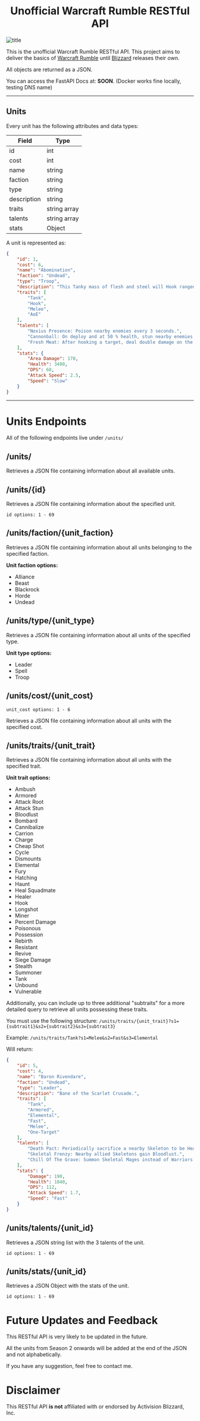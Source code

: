 <h1 align="center">Unofficial Warcraft Rumble RESTful API</h1>

![title](Images/wcrumbleuoapi.jpg)

This is the unofficial Warcraft Rumble RESTful API. This project aims to deliver the basics of [Warcraft Rumble](https://warcraftrumble.blizzard.com) until [Blizzard](https://www.blizzard.com) releases their own.

All objects are returned as a JSON.

You can access the FastAPI Docs at: **SOON**. (Docker works fine locally, testing DNS name)


--- 


## Units

Every unit has the following attributes and data types: 

| Field  | Type |
|---|---|
| id | int |
| cost | int |
| name | string |
| faction | string |
| type | string |
| description | string |
| traits | string array |
| talents | string array |
| stats | Object |

A unit is represented as: 

```json
{
    "id": 1,
    "cost": 6,
    "name": "Abomination",
    "faction": "Undead",
    "type": "Troop",
    "description": "This Tanky mass of flesh and steel will Hook ranged enemies, drawing them into his Cleave attack.",
    "traits": [
        "Tank",
        "Hook",
        "Melee",
        "AoE"
    ],
    "talents": [
        "Noxius Presence: Poison nearby enemies every 3 seconds.",
        "Cannonball: On deploy and at 50 % health, stun nearby enemies for 5 seconds.",
        "Fresh Meat: After hooking a target, deal double damage on the next attack."
    ],
    "stats": {
        "Area Damage": 170,
        "Health": 3400,
        "DPS": 68,
        "Attack Speed": 2.5,
        "Speed": "Slow"
    }
}
```

---

# Units Endpoints

All of the following endpoints live under `/units/`

## **/units/**

Retrieves a JSON file containing information about all available units.

## **/units/{id}**

Retrieves a JSON file containing information about the specified unit.

` id options: 1 - 69 `

## /units/faction/{unit_faction}

Retrieves a JSON file containing information about all units belonging to the specified faction.

**Unit faction options:**
- Alliance
- Beast
- Blackrock
- Horde
- Undead

## /units/type/{unit_type}

Retrieves a JSON file containing information about all units of the specified type.

**Unit type options:**
- Leader
- Spell
- Troop

## /units/cost/{unit_cost}

` unit_cost options: 1 - 6 `

Retrieves a JSON file containing information about all units with the specified cost.

## **/units/traits/{unit_trait}**

Retrieves a JSON file containing information about all units with the specified trait.

**Unit trait options:**
- Ambush
- Armored
- Attack Root
- Attack Stun
- Bloodlust
- Bombard
- Cannibalize
- Carrion
- Charge
- Cheap Shot
- Cycle
- Dismounts
- Elemental
- Fury
- Hatching
- Haunt
- Heal Squadmate
- Healer
- Hook
- Longshot
- Miner
- Percent Damage
- Poisonous
- Possession
- Rebirth
- Resistant
- Revive
- Siege Damage
- Stealth
- Summoner
- Tank
- Unbound
- Vulnerable

Additionally, you can include up to three additional "subtraits" for a more detailed query to retrieve all units possessing these traits.

You must use the following structure: ` /units/traits/{unit_trait}?s1={subtrait1}&s2={subtrait2}&s3={subtrait3} `



Example:  ` /units/traits/Tank?s1=Melee&s2=Fast&s3=Elemental `

Will return: 

``` json
{
    "id": 5,
    "cost": 4,
    "name": "Baron Rivendare",
    "faction": "Undead",
    "type": "Leader",
    "description": "Bane of the Scarlet Crusade.",
    "traits": [
        "Tank",
        "Armored",
        "Elemental",
        "Fast",
        "Melee",
        "One-Target"
    ],
    "talents": [
        "Death Pact: Periodically sacrifice a nearby Skeleton to be Healed.",
        "Skeletal Frenzy: Nearby allied Skeletons gain Bloodlust.",
        "Chill Of The Grave: Summon Skeletal Mages instead of Warriors."
    ],
    "stats": {
        "Damage": 190,
        "Health": 1040,
        "DPS": 112,
        "Attack Speed": 1.7,
        "Speed": "Fast"
    }
}
```

## /units/talents/{unit_id}

Retrieves a JSON string list with the 3 talents of the unit.

` id options: 1 - 69 `

## /units/stats/{unit_id}

Retrieves a JSON Object with the stats of the unit.

` id options: 1 - 69 `



# Future Updates and Feedback

This RESTful API is very likely to be updated in the future.

All the units from Season 2 onwards will be added at the end of the JSON and not alphabetically.

If you have any suggestion, feel free to contact me.

# Disclaimer

This RESTful API **is not** affiliated with or endorsed by Activision Blizzard, Inc.
